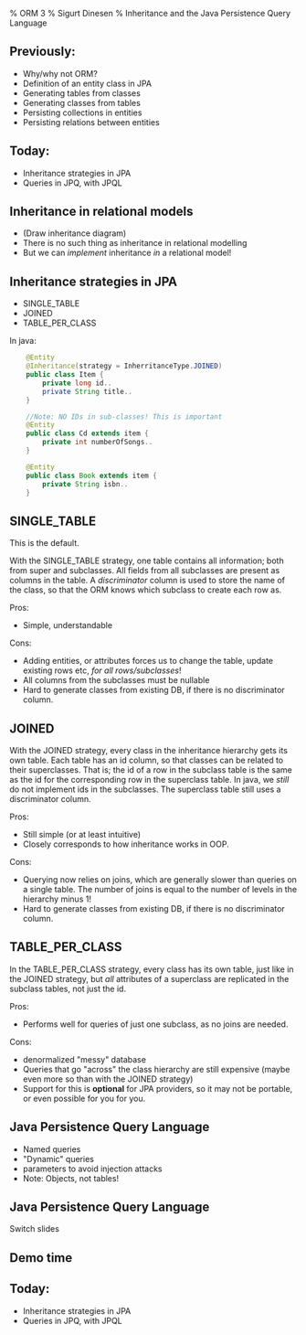 % ORM 3
% Sigurt Dinesen
% Inheritance and the Java Persistence Query Language

## Previously:
  * Why/why not ORM?
  * Definition of an entity class in JPA
  * Generating tables from classes
  * Generating classes from tables
  * Persisting collections in entities
  * Persisting relations between entities

## Today:

  * Inheritance strategies in JPA
  * Queries in JPQ, with JPQL

## Inheritance in relational models

  * (Draw inheritance diagram)
  * There is no such thing as inheritance in relational modelling
  * But we can _implement_ inheritance _in_ a relational model!

## Inheritance strategies in JPA

  * SINGLE\_TABLE
  * JOINED
  * TABLE\_PER\_CLASS

In java:
```java
	@Entity
	@Inheritance(strategy = InherritanceType.JOINED)
	public class Item {
		private long id..
		private String title..
	}

	//Note: NO IDs in sub-classes! This is important
	@Entity
	public class Cd extends item {
		private int numberOfSongs..
	}

	@Entity
	public class Book extends item {
		private String isbn..
	}
```

## SINGLE\_TABLE

This is the default.

With the SINGLE\_TABLE strategy, one table contains all information; both from
super and subclasses. All fields from all subclasses are present as columns in
the table. A _discriminator_ column is used to store the name of the class, so
that the ORM knows which subclass to create each row as.

Pros:

  * Simple, understandable

Cons:

  * Adding entities, or attributes forces us to change the table, update
    existing rows etc, _for all rows/subclasses_!
  * All columns from the subclasses must be nullable
  * Hard to generate classes from existing DB, if there is no discriminator
    column.

## JOINED

With the JOINED strategy, every class in the inheritance hierarchy gets its own
table. Each table has an id column, so that classes can be related to their
superclasses. That is; the id of a row in the subclass table is the same as the
id for the corresponding row in the superclass table. In java, we _still_ do not
implement ids in the subclasses.
The superclass table still uses a discriminator column.

Pros:

  * Still simple (or at least intuitive)
  * Closely corresponds to how inheritance works in OOP.

Cons:

  * Querying now relies on joins, which are generally slower than queries on a
    single table. The number of joins is equal to the number of levels in the
    hierarchy minus 1!
  * Hard to generate classes from existing DB, if there is no discriminator
    column.

## TABLE\_PER\_CLASS

In the TABLE\_PER\_CLASS strategy, every class has its own table, just like in the
JOINED strategy, but _all_ attributes of a superclass are replicated in the
subclass tables, not just the id.

Pros:

  * Performs well for queries of just one subclass, as no joins are needed.

Cons:

  * denormalized "messy" database
  *  Queries that go "across" the class hierarchy are still expensive (maybe
     even more so than with the JOINED strategy)
  * Support for this is **optional** for JPA providers, so it may not be
    portable, or even possible for you for you.

## Java Persistence Query Language

  * Named queries
  * "Dynamic" queries
  * parameters to avoid injection attacks
  * Note: Objects, not tables!


## Java Persistence Query Language
Switch slides

## Demo time
<!--
Dell's customer database in postgresql  
(because we are awesome, and postgres is awesome, so us + postgres is awesome\*2)
-->

## Today:
  * Inheritance strategies in JPA
  * Queries in JPQ, with JPQL
